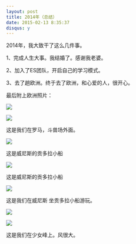```yaml
---
layout: post
title: 2014年（总结）
date: 2015-02-13 8:35:37
disqus: y
---
```


2014年，我大致干了这么几件事。

1、完成人生大事。我结婚了。感谢我老婆。

2、加入了ES团队，开启自己的学习模式。

3、去了趟欧洲。终于去了欧洲，和心爱的人，很开心。


最后附上欧洲照片：

<img src="/images/europeTravel/rome01.JPG"></img>

<img src="/images/europeTravel/rome02.JPG"></img>

这是我们在罗马，斗兽场外面。


<img src="/images/europeTravel/venice01.JPG"></img>

这是威尼斯的贡多拉小船

<img src="/images/europeTravel/venice02.JPG"></img>

这是威尼斯的贡多拉小船

<img src="/images/europeTravel/venice03.JPG"></img>

这是我们在威尼斯 坐贡多拉小船游玩。

<img src="/images/europeTravel/shaonvfeng02.JPG"></img>

<img src="/images/europeTravel/shaonvfeng01.JPG"></img>

这是我们在少女峰上。风很大。